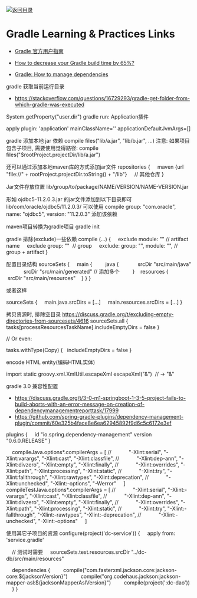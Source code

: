[![返回目录](https://parg.co/UGo)](https://github.com/wxyyxc1992/Awesome-Links) 
 
 
 
 
 


 


 


 



# Gradle  Learning & Practices Links



- [Gradle 官方用户指南](https://docs.gradle.org/current/userguide/userguide.html)

- [How to decrease your Gradle build time by 65%?](http://6me.us/QpxUcN) 

- [Gradle: How to manage dependencies](http://6me.us/RGl3) 


gradle 获取当前运行目录


- https://stackoverflow.com/questions/16729293/gradle-get-folder-from-which-gradle-was-executed


System.getProperty("user.dir")
gradle run: Application插件


apply plugin: 'application'
mainClassName=''
applicationDefaultJvmArgs=[]


gradle 添加本地 jar 依赖
compile files("lib/a.jar", "lib/b.jar", ...)
注意: 如果项目包含子项目, 需要使用觉得路径:
compile files("$rootProject.projectDir/lib/a.jar")


还可以通过添加本地maven库的方式添加jar文件
repositories {
    maven {url "file://" + rootProject.projectDir.toString() + "/lib"}
    // 其他仓库
}


Jar文件存放位置
lib/group/to/package/NAME/VERSION/NAME-VERSION.jar


形如 ojdbc5-11.2.0.3.jar 的jar文件添加到以下目录即可
lib/com/oracle/ojdbc5/11.2.0.3/
可以使用
compile group: "com.oracle", name: "ojdbc5", version: "11.2.0.3"
添加该依赖


maven项目转换为gradle项目
gradle init


gradle 排除(exclude)一些依赖
compile (...) {
    exclude module: "" // artifact name
    exclude group: ""  // group
    exclude: group: "", module: "", // group + artifact
}


配置目录结构
sourceSets {
    main {
        java {
            srcDir "src/main/java"
            srcDir "src/main/generated" // 添加多个
        }
   resources {
       srcDir "src/main/resources"
   }
}
}


或者这样


sourceSets {
    main.java.srcDirs = [...]
    main.resources.srcDirs = [...]
}


拷贝资源时, 排除空目录
https://discuss.gradle.org/t/excluding-empty-directories-from-sourcesets/4616
sourceSets.all {
  tasks[processResourcesTaskName].includeEmptyDirs = false
}


// Or even:


tasks.withType(Copy) {
  includeEmptyDirs = false
}


encode HTML entity(编码HTML实体)


import static groovy.xml.XmlUtil.escapeXml
escapeXml("&")  // -> "&amp;"


gradle 3.0 兼容性配置


- https://discuss.gradle.org/t/3-0-m1-springboot-1-3-5-project-fails-to-build-aborts-with-an-error-message-on-creation-of-dependencymanagementreporttask/17999
- https://github.com/spring-gradle-plugins/dependency-management-plugin/commit/60e325b4face8e6ea62945892f9d6c5c6172e3ef


plugins {
    id "io.spring.dependency-management" version "0.6.0.RELEASE"
}


    compileJava.options*.compilerArgs = [
//            "-Xlint:serial", "-Xlint:varargs", "-Xlint:cast", "-Xlint:classfile",
//            "-Xlint:dep-ann", "-Xlint:divzero", "-Xlint:empty", "-Xlint:finally",
//            "-Xlint:overrides", "-Xlint:path", "-Xlint:processing", "-Xlint:static",
//            "-Xlint:try", "-Xlint:fallthrough", "-Xlint:rawtypes", "-Xlint:deprecation",
//            "-Xlint:unchecked", "-Xlint:-options", "-Werror"
    ]
    compileTestJava.options*.compilerArgs = [
//            "-Xlint:serial", "-Xlint:-varargs", "-Xlint:cast", "-Xlint:classfile",
//            "-Xlint:dep-ann", "-Xlint:divzero", "-Xlint:empty", "-Xlint:finally",
//            "-Xlint:overrides", "-Xlint:path", "-Xlint:processing", "-Xlint:static",
//            "-Xlint:try", "-Xlint:-fallthrough", "-Xlint:-rawtypes", "-Xlint:-deprecation",
//            "-Xlint:-unchecked", "-Xlint:-options"
    ]


使用其它子项目的资源
configure(project('dc-service')) {
    apply from: 'service.gradle'


    // 测试时需要
    sourceSets.test.resources.srcDir "../dc-db/src/main/resources"


    dependencies {
        compile("com.fasterxml.jackson.core:jackson-core:${jacksonVersion}")
        compile("org.codehaus.jackson:jackson-mapper-asl:${jacksonMapperAslVersion}")
        compile(project(':dc-dao'))
    }
}